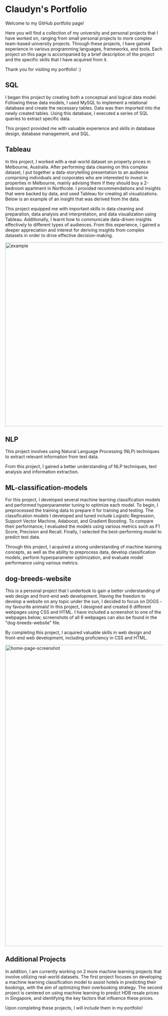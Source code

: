 # Claudyn's Portfolio

Welcome to my GitHub portfolio page! 

Here you will find a collection of my university and personal projects that I have worked on, ranging from small personal projects to more complex team-based university projects. Through these projects, I have gained experience in various programming languages, frameworks, and tools. Each project on this page is accompanied by a brief  description of the project and the specific skills that I have acquired from it.

Thank you for visiting my portfolio! :)

## SQL
I began this project by creating both a conceptual and logical data model. Following these data models, I used MySQL to implement a relational database and create the necessary tables. Data was then imported into the newly created tables. Using this database, I executed a series of SQL queries to extract specific data.

This project provided me with valuable experience and skills in database design, database management, and SQL.

## Tableau
In this project, I worked with a real-world dataset on property prices in Melbourne, Australia. After performing data cleaning on this complex dataset, I put together a data-storytelling presentation to an audience comprising individuals and corporates who are interested to invest in properties in Melbourne, mainly advising them if they should buy a 2-bedroom apartment in Northcote. I provided recommendations and insights that were backed by data, and used Tableau for creating all visualizations. Below is an example of an insight that was derived from the data.

This project equipped me with important skills in data cleaning and preparation, data analysis and interpretation, and data visualization using Tableau. Additionally, I learnt how to communicate data-driven insights effectively to different types of audiences. From this experience, I gained a deeper appreciation and interest for deriving insights from complex datasets in order to drive effective decision-making.

<img width="586" alt="example" src="https://user-images.githubusercontent.com/129602400/230718329-ed1483e0-cd9d-4c24-a16b-3b233861017d.png"> 

## NLP
This project involves using Natural Language Processing (NLP) techniques to extract relevant information from text data.

From this project, I gained a better understanding of NLP techniques, text analysis and information extraction.

## ML-classification-models
For this project, I developed several machine learning classification models and performed hyperparameter tuning to optimize each model. To begin, I preprocessed the training data to prepare it for training and testing. The classification models I developed and tuned include Logistic Regression, Support Vector Machine, Adaboost, and Gradient Boosting. To compare their performance, I evaluated the models using various metrics such as F1 Score, Precision and Recall. Finally, I selected the best-performing model to predict test data.

Through this project, I acquired a strong understanding of machine learning concepts, as well as the ability to preprocess data, develop classification models, perform hyperparameter optimization, and evaluate model performance using various metrics.

## dog-breeds-website
This is a personal project that I undertook to gain a better understanding of web design and front-end web development. Having the freedom to develop a website on any topic under the sun, I decided to focus on DOGS - my favourite animals! In this project, I designed and created 6 different webpages using CSS and HTML. I have included a screenshot to one of the webpages below; screenshots of all 6 webpages can also be found in the "dog-breeds-website" file.

By completing this project, I acquired valuable skills in web design and front-end web development, including proficiency in CSS and HTML.

<img width="960" alt="home-page-screenshot" src="https://user-images.githubusercontent.com/129602400/230714100-95de4a3d-7388-4db1-a40c-dbe2fe31250c.png">

## Additional Projects
In addition, I am currently working on 2 more machine learning projects that involve utilizing real-world datasets. The first project focuses on developing a machine learning classification model to assist hotels in predicting their bookings, with the aim of optimizing their overbooking strategy. The second project is centered on using machine learning to predict HDB resale prices in Singapore, and identifying the key factors that influence these prices.

Upon completing these projects, I will include them in my portfolio!
